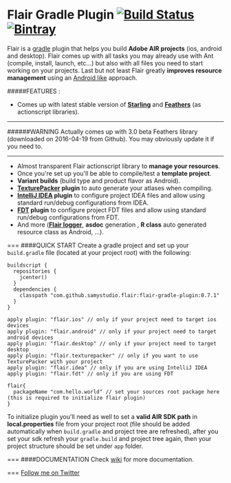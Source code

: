 # Flair Gradle Plugin [![Build Status](https://travis-ci.org/SamYStudiO/flair-gradle-plugin.svg?branch=master)](https://travis-ci.org/SamYStudiO/flair-gradle-plugin) [![Bintray](https://img.shields.io/bintray/v/samystudio/maven/flair-gradle-plugin.svg)](https://bintray.com/samystudio/maven/flair-gradle-plugin)
Flair is a [gradle](http://gradle.org/) plugin that helps you build **Adobe AIR projects** (ios, android and desktop). Flair comes up with all tasks you may already use with Ant (compile, install, launch, etc...) but also with all files you need to start working on your projects. Last but not least Flair greatly **improves resource management** using an [Android like](http://developer.android.com/guide/topics/resources/providing-resources.html) approach.

#####FEATURES :
* Comes up with latest stable version of **[Starling](https://github.com/Gamua/Starling-Framework)** and **[Feathers](https://github.com/BowlerHatLLC/feathers)** (as actionscript libraries).

___
######WARNING
Actually comes up with 3.0 beta Feathers library (downloaded on 2016-04-19 from Github). You may obviously update it if you need to.

___
* Almost transparent Flair actionscript library to **manage your resources**.
* Once you're set up you'll be able to compile/test a **template project**.
* **Variant builds** (build type and product flavor as Android).
* **[TexturePacker](https://www.codeandweb.com/texturepacker) plugin** to auto generate your atlases when compiling.
* **[IntelliJ IDEA](https://www.jetbrains.com/idea/) plugin** to configure project IDEA files and allow using standard run/debug configurations from IDEA.
* **[FDT](http://fdt.powerflasher.com/) plugin** to configure project FDT files and allow using standard run/debug configurations from FDT.
* And more ([**Flair logger**](https://github.com/SamYStudiO/flair-logger), **asdoc** generation , **R class** auto generated resource class as Android, ...).

===
####QUICK START
Create a gradle project and set up your `build.gradle` file (located at your project root) with the following:
```
buildscript {
  repositories {
    jcenter()
  }
  dependencies {
    classpath "com.github.samystudio.flair:flair-gradle-plugin:0.7.1"
  }
}

apply plugin: "flair.ios" // only if your project need to target ios devices
apply plugin: "flair.android" // only if your project need to target android devices
apply plugin: "flair.desktop" // only if your project need to target desktop
apply plugin: "flair.texturepacker" // only if you want to use TexturePacker with your project
apply plugin: "flair.idea" // only if you are using IntelliJ IDEA
apply plugin: "flair.fdt" // only if you are using FDT

flair{
  packageName "com.hello.world" // set your sources root package here (this is required to initialize flair plugin)
}
```
To initialize plugin you'll need as well to set a **valid AIR SDK path** in **local.properties** file from your project root (file should be added automatically when `build.gradle` and project tree are refreshed), after you set your sdk refresh your `gradle.build` and project tree again, then your project structure should be set under `app` folder.

===
####DOCUMENTATION
Check [wiki](https://github.com/SamYStudiO/flair-gradle-plugin/wiki) for more documentation.

===
[Follow me on Twitter](https://twitter.com/SamYStudiO)

